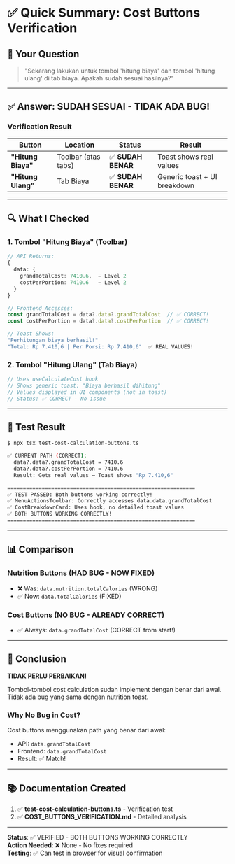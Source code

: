 # ✅ Quick Summary: Cost Buttons Verification

## 🎯 Your Question
> "Sekarang lakukan untuk tombol 'hitung biaya' dan tombol 'hitung ulang' di tab biaya. Apakah sudah sesuai hasilnya?"

---

## ✅ Answer: SUDAH SESUAI - TIDAK ADA BUG!

### Verification Result
| Button | Location | Status | Result |
|--------|----------|--------|--------|
| **"Hitung Biaya"** | Toolbar (atas tabs) | ✅ **SUDAH BENAR** | Toast shows real values |
| **"Hitung Ulang"** | Tab Biaya | ✅ **SUDAH BENAR** | Generic toast + UI breakdown |

---

## 🔍 What I Checked

### 1. Tombol "Hitung Biaya" (Toolbar)
```typescript
// API Returns:
{
  data: {
    grandTotalCost: 7410.6,  ← Level 2
    costPerPortion: 7410.6   ← Level 2
  }
}

// Frontend Accesses:
const grandTotalCost = data?.data?.grandTotalCost  // ✅ CORRECT!
const costPerPortion = data?.data?.costPerPortion  // ✅ CORRECT!

// Toast Shows:
"Perhitungan biaya berhasil!"
"Total: Rp 7.410,6 | Per Porsi: Rp 7.410,6"  ✅ REAL VALUES!
```

### 2. Tombol "Hitung Ulang" (Tab Biaya)
```typescript
// Uses useCalculateCost hook
// Shows generic toast: "Biaya berhasil dihitung"
// Values displayed in UI components (not in toast)
// Status: ✅ CORRECT - No issue
```

---

## 🧪 Test Result
```bash
$ npx tsx test-cost-calculation-buttons.ts

✅ CURRENT PATH (CORRECT):
  data?.data?.grandTotalCost = 7410.6
  data?.data?.costPerPortion = 7410.6
  Result: Gets real values → Toast shows "Rp 7.410,6"

============================================================
✅ TEST PASSED: Both buttons working correctly!
✅ MenuActionsToolbar: Correctly accesses data.data.grandTotalCost
✅ CostBreakdownCard: Uses hook, no detailed toast values
✅ BOTH BUTTONS WORKING CORRECTLY!
============================================================
```

---

## 📊 Comparison

### Nutrition Buttons (HAD BUG - NOW FIXED)
- ❌ Was: `data.nutrition.totalCalories` (WRONG)
- ✅ Now: `data.totalCalories` (FIXED)

### Cost Buttons (NO BUG - ALREADY CORRECT)
- ✅ Always: `data.grandTotalCost` (CORRECT from start!)

---

## 🎉 Conclusion

**TIDAK PERLU PERBAIKAN!** 

Tombol-tombol cost calculation sudah implement dengan benar dari awal. Tidak ada bug yang sama dengan nutrition toast.

### Why No Bug in Cost?
Cost buttons menggunakan path yang benar dari awal:
- API: `data.grandTotalCost`
- Frontend: `data.grandTotalCost`
- Result: ✅ Match!

---

## 📚 Documentation Created
1. ✅ **test-cost-calculation-buttons.ts** - Verification test
2. ✅ **COST_BUTTONS_VERIFICATION.md** - Detailed analysis

---

**Status**: ✅ VERIFIED - BOTH BUTTONS WORKING CORRECTLY  
**Action Needed**: ❌ None - No fixes required  
**Testing**: ✅ Can test in browser for visual confirmation
